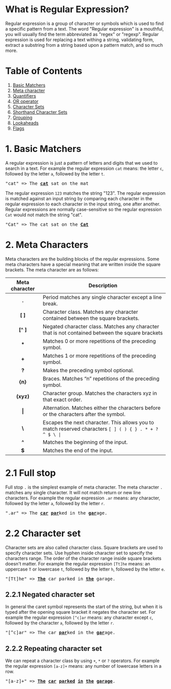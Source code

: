 # What is Regular Expression?

Regular expression is a group of character or symbols which is used to find a specific pattern from a text. The word "Regular expression" is a mouthful, you will usually find the term abbreviated as "regex" or "regexp". Regular expression is used for replacing a text withing a string, validating form, extract a substring from a string based upon a pattern match, and so much more.

# Table of Contents 

1. [Basic Matchers]()
2. [Meta character]()
3. [Quantifiers]()
4. [OR operator]()
5. [Character Sets]()
6. [Shorthand Character Sets]()
7. [Grouping]()
8. [Lookaheads]()
9. [Flags]()

# 1. Basic Matchers

A regular expression is just a pattern of letters and digits that we used to search in a text.  For example the regular expression `cat` means: the letter `c`, followed by the letter `a`, followed by the letter `t`. 

<pre>
"cat" => The <u><b>cat</b></u> sat on the mat
</pre>

The regular expression `123` matches the string "123". The regular expression is matched against an input string by comparing each character in the regular expression to each character in the input string, one after another. Regular expressions are normally case-sensitive so the regular expression `Cat` would not match the string "cat".

<pre>
"Cat" => The cat sat on the <u><b>Cat</b></u>
</pre>

# 2. Meta Characters

Meta characters are the building blocks of the regular expressions. Some meta characters have a special meaning that are written inside the square brackets. The meta character are as follows:

|Meta character|Description|
|:----:|----|
|<b>.</b>|Period matches any single character except a line break.|
|<b>[ ]</b>|Character class. Matches any character contained between the square brackets.|
|<b>[^ ]</b>|Negated character class. Matches any character that is not contained between the square brackets|
|<b>*</b>|Matches 0 or more repetitions of the preceding symbol.|
|<b>+</b>|Matches 1 or more repetitions of the preceding symbol.
|<b>?</b>|Makes the preceding symbol optional.|
|<b>{n}</b>|Braces. Matches “n” repetitions of the preceding symbol.|
|<b>(xyz)</b>|Character group. Matches the characters xyz in that exact order.|
|<b>&#124;</b>|Alternation. Matches either the characters before or the characters after the symbol.|
|<b>&#92;</b>|Escapes the next character. This allows you to match reserved characters <code>[ ] ( ) { } . * + ? ^ $ \ &#124;</code>|
|<b>^</b>|Matches the beginning of the input.|
|<b>$</b>|Matches the end of the input.|

# 2.1 Full stop

Full stop `.` is the simplest example of meta character. The meta character `.` matches any single character. It will not match return or new line characters. For example the regular expression `.ar` means: any character, followed by the letter `a`, followed by the letter `r`.

<pre>
".ar" => The <u><b>car</u></b> <u><b>par</u></b>ked in the <u><b>gar</u></b>age.
</pre>

# 2.2 Character set

Character sets are also called character class. Square brackets are used to specify character sets. Use hyphen inside character set to specify the characters range. The order of the character range inside square brackets doesn't matter.  For example the regular expression `[Tt]he` means: an uppercase `T` or lowercase `t`, followed by the letter `h`, followed by the letter `e`.

<pre>
"[Tt]he" => <u><b>The</u></b> car parked in <u><b>the</u></b> garage.
</pre>

## 2.2.1 Negated character set

In general the caret symbol represents the start of the string, but when it is typed after the opening square bracket it negates the character set. For example the regular expression `[^c]ar` means: any character except `c`, followed by the character `a`, followed by the letter `r`.

<pre>
"[^c]ar" => The car <u><b>par</u></b>ked in the <u><b>gar</u></b>age.
</pre>


## 2.2.2 Repeating character set

We can repeat a character class by using `+`, `*` or `?` operators. For example the regular expression `[a-z]+` means: any number of lowercase letters in a row.

<pre>
"[a-z]+" => <u><b>The</u></b> <u><b>car</u></b> <u><b>parked</u></b> <u><b>in</u></b> <u><b>the</u></b> <u><b>garage</u></b>.
</pre>